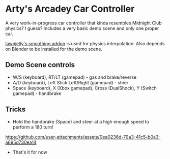 # Arty's Arcadey Car Controller

A very work-in-progress car controller that kinda resembles Midnight Club
physics? I guess? Includes a very basic demo scene and only one proper car.

[lawnjelly's smoothing addon](https://github.com/lawnjelly/smoothing-addon/tree/4.x)
is used for physics interpolation. Also depends on Blender to be installed for
the demo scene.

## Demo Scene controls
- W/S (keyboard), RT/LT (gamepad) - gas and brake/reverse
- A/D (keyboard), Left Stick Left/Right (gamepad) - steer
- Space (keyboard), X (Xbox gamepad), Cross (DualShock), Y (Switch gamepad) -
  handbrake

## Tricks

- Hold the handbrake (Space) and steer at a high enough speed to perform a 180
  turn!

https://github.com/user-attachments/assets/0ea0236d-79a3-41c5-b0a3-a695d730ea14
- That's it for now
